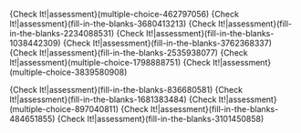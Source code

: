 {Check It!|assessment}(multiple-choice-462797056)
{Check It!|assessment}(fill-in-the-blanks-3680413213)
{Check It!|assessment}(fill-in-the-blanks-2234088531)
{Check It!|assessment}(fill-in-the-blanks-1038442309)
{Check It!|assessment}(fill-in-the-blanks-3762368337)
{Check It!|assessment}(fill-in-the-blanks-2535938077)
{Check It!|assessment}(multiple-choice-1798888751)
{Check It!|assessment}(multiple-choice-3839580908)







{Check It!|assessment}(fill-in-the-blanks-836680581)
{Check It!|assessment}(fill-in-the-blanks-1681383484)
{Check It!|assessment}(multiple-choice-897040811)
{Check It!|assessment}(fill-in-the-blanks-484651855)
{Check It!|assessment}(fill-in-the-blanks-3101450858)

